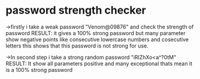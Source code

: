 # password strength checker
->firstly i take a weak password "Venom@09876" and check the strength of password
RESULT:
it gives a 100% strong password but many parameter show negative points like consecutive lowercase numbers and cosecutive letters this shows that this password is not strong for use.

->In second step i take a strong random password "iRlZhXo<a^?0tM" 
RESULT:
It show all parameters positive and many exceptional thats mean it is a 100% strong password 
